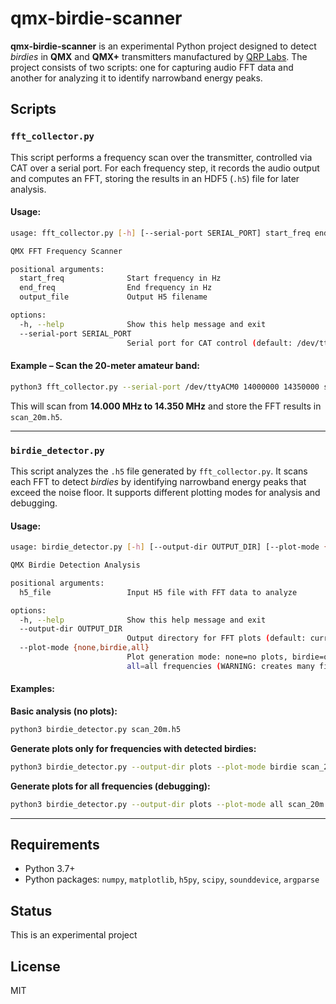 # qmx-birdie-scanner

**qmx-birdie-scanner** is an experimental Python project designed to detect *birdies* in **QMX** and **QMX+** transmitters manufactured by [QRP Labs](https://qrp-labs.com/). The project consists of two scripts: one for capturing audio FFT data and another for analyzing it to identify narrowband energy peaks.

## Scripts

### `fft_collector.py`

This script performs a frequency scan over the transmitter, controlled via CAT over a serial port. For each frequency step, it records the audio output and computes an FFT, storing the results in an HDF5 (`.h5`) file for later analysis.

#### Usage:

```bash
usage: fft_collector.py [-h] [--serial-port SERIAL_PORT] start_freq end_freq output_file

QMX FFT Frequency Scanner

positional arguments:
  start_freq              Start frequency in Hz
  end_freq                End frequency in Hz
  output_file             Output H5 filename

options:
  -h, --help              Show this help message and exit
  --serial-port SERIAL_PORT
                          Serial port for CAT control (default: /dev/ttyACM0)
```

#### Example – Scan the 20-meter amateur band:

```bash
python3 fft_collector.py --serial-port /dev/ttyACM0 14000000 14350000 scan_20m.h5
```

This will scan from **14.000 MHz to 14.350 MHz** and store the FFT results in `scan_20m.h5`.

---

### `birdie_detector.py`

This script analyzes the `.h5` file generated by `fft_collector.py`. It scans each FFT to detect *birdies* by identifying narrowband energy peaks that exceed the noise floor. It supports different plotting modes for analysis and debugging.

#### Usage:

```bash
usage: birdie_detector.py [-h] [--output-dir OUTPUT_DIR] [--plot-mode {none,birdie,all}] h5_file

QMX Birdie Detection Analysis

positional arguments:
  h5_file                 Input H5 file with FFT data to analyze

options:
  -h, --help              Show this help message and exit
  --output-dir OUTPUT_DIR
                          Output directory for FFT plots (default: current directory)
  --plot-mode {none,birdie,all}
                          Plot generation mode: none=no plots, birdie=only frequencies with birdies, 
                          all=all frequencies (WARNING: creates many files)
```

#### Examples:

**Basic analysis (no plots):**
```bash
python3 birdie_detector.py scan_20m.h5
```

**Generate plots only for frequencies with detected birdies:**
```bash
python3 birdie_detector.py --output-dir plots --plot-mode birdie scan_20m.h5
```

**Generate plots for all frequencies (debugging):**
```bash
python3 birdie_detector.py --output-dir plots --plot-mode all scan_20m.h5
```

---

## Requirements

* Python 3.7+
* Python packages: `numpy`, `matplotlib`, `h5py`, `scipy`, `sounddevice`, `argparse`

## Status

This is an experimental project 

## License

MIT


